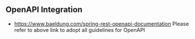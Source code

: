 #

## OpenAPI Integration 
- https://www.baeldung.com/spring-rest-openapi-documentation
Please refer to above link to adopt all guidelines for OpenAPI